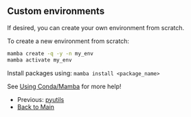 ## Custom environments

If desired, you can create your own environment from scratch.

To create a new environment from scratch:
```bash
mamba create -q -y -n my_env
mamba activate my_env
```

Install packages using: `mamba install <package_name>`

See [Using Conda/Mamba](05-CondaMamba.md) for more help!

- Previous: [pyutils](08-pyutils.md)
- [Back to Main](../README.md)
